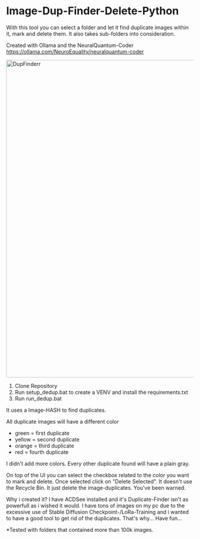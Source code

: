 # Image-Dup-Finder-Delete-Python
With this tool you can select a folder and let it find duplicate images within it, mark and delete them. It also takes sub-folders into consideration.

Created with Ollama and the NeuralQuantum-Coder
https://ollama.com/NeuroEquality/neuralquantum-coder

<img width="966" height="854" alt="DupFinderr" src="https://github.com/user-attachments/assets/7a8f4ee1-39b8-4ea4-a004-36726b1c1fe1" />

1. Clone Repository
2. Run setup_dedup.bat to create a VENV and install the requirements.txt
3. Run run_dedup.bat

It uses a Image-HASH to find duplicates.

All duplicate images will have a different color
- green = first duplicate
- yellow = second duplicate
- orange = third duplicate
- red = fourth duplicate

I didn't add more colors. Every other duplicate found will have a plain gray.

On top of the UI you can select the checkbox related to the color you want to mark and delete. Once selected click on "Delete Selected".
It doesn't use the Recycle Bin. It just delete the image-duplicates.
You've been warned.

Why i created it?
I have ACDSee installed and it's Duplicate-Finder isn't as powerfull as i wished it would.
I have tons of images on my pc due to the excessive use of Stable Diffusion Checkpoint-/LoRa-Training and i wanted to have a good tool to get rid of the duplicates.
That's why... Have fun...

*Tested with folders that contained more than 100k images.
